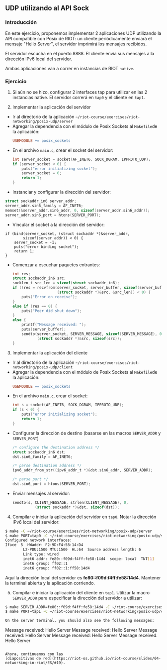 ## UDP utilizando al API Sock

### Introducción

En este ejercicio, proponemos implementar 2 aplicaciones UDP utilizando la API compatible con Posix de RIOT: un cliente periódicamente enviará el mensaje "Hello Server", el servidor imprimirá los mensajes recibidos.

El servidor escucha en el puerto 8888. El cliente envía sus mensajes a la dirección IPv6 local del servidor.

Ambas aplicaciones van a correr en instancias de RIOT `native`.

### Ejercicio

1. Si aún no se hizo, configurar 2 interfaces tap para utilizar en las 2 instancias native. El servidor correrá en `tap0` y el cliente en `tap1`.

2. Implementar la aplicación del servidor

  - Ir al directorio de la aplicación `~/riot-course/exercises/riot-networking/posix-udp/server`
  - Agregar la dependencia con el módulo de Posix Sockets al `Makefile`de la aplicación:
    ```mk
    USEMODULE += posix_sockets
    ```
  - En el archivo `main.c`, crear el socket del servidor:
    ```c
    int server_socket = socket(AF_INET6, SOCK_DGRAM, IPPROTO_UDP);
    if (server_socket < 0) {
        puts("error initializing socket");
        server_socket = 0;
        return 1;
    }
    ```
  - Instanciar y configurar la dirección del servidor:
  ```c
  struct sockaddr_in6 server_addr;
  server_addr.sin6_family = AF_INET6;
  memset(&server_addr.sin6_addr, 0, sizeof(server_addr.sin6_addr));
  server_addr.sin6_port = htons(SERVER_PORT);
  ```
  - Vincular el socket a la dirección del servidor:
  ```
  if (bind(server_socket, (struct sockaddr *)&server_addr,
          sizeof(server_addr)) < 0) {
      server_socket = -1;
      puts("error binding socket");
      return 1;
  }
  ```
  - Comenzar a escuchar paquetes entrantes:
    ```c
    int res;
    struct sockaddr_in6 src;
    socklen_t src_len = sizeof(struct sockaddr_in6);
    if ((res = recvfrom(server_socket, server_buffer, sizeof(server_buffer), 0,
                        (struct sockaddr *)&src, &src_len)) < 0) {
        puts("Error on receive");
    }
    else if (res == 0) {
        puts("Peer did shut down");
    }
    else {
        printf("Message received: ");
        puts(server_buffer);
        sendto(server_socket, SERVER_MESSAGE, sizeof(SERVER_MESSAGE), 0,
               (struct sockaddr *)&src, sizeof(src));
    }
    ```

3. Implementar la aplicación del cliente

  - Ir al directorio de la aplicación `~/riot-course/exercises/riot-networking/posix-udp/client`
  - Agregar la dependencia con el módulo de Posix Sockets al `Makefile`de la aplicación:
    ```mk
    USEMODULE += posix_sockets
    ```
  - En el archivo `main.c`, crear el socket:
    ```c
    int s = socket(AF_INET6, SOCK_DGRAM, IPPROTO_UDP);
    if (s < 0) {
        puts("error initializing socket");
        return 1;
    }
    ```
 - Configurar la dirección de destino (basarse en las macros `SERVER_ADDR` y `SERVER_PORT`)
    ```c
    /* configure the destination address */
    struct sockaddr_in6 dst;
    dst.sin6_family = AF_INET6;

    /* parse destination address */
    ipv6_addr_from_str((ipv6_addr_t *)&dst.sin6_addr, SERVER_ADDR);

    /* parse port */
    dst.sin6_port = htons(SERVER_PORT);
    ```
  - Enviar mensajes al servidor:
    ```c
    sendto(s, CLIENT_MESSAGE, strlen(CLIENT_MESSAGE), 0,
              (struct sockaddr *)&dst, sizeof(dst));
    ```

4. Compilar e iniciar la aplicación del servidor en `tap0`. Notar la dirección IPv6 local del servidor:
  ```sh
  $ make -C ~/riot-course/exercises/riot-networking/posix-udp/server
  $ make PORT=tap0 -C ~/riot-course/exercises/riot-networking/posix-udp/server term
  Configured network interfaces:
  Iface  5  HWaddr: F2:9D:F4:58:14:D4
          L2-PDU:1500 MTU:1500  HL:64  Source address length: 6
          Link type: wired
          inet6 addr: fe80::f09d:f4ff:fe58:14d4  scope: local  TNT[1]
          inet6 group: ff02::1
          inet6 group: ff02::1:ff58:14d4
  ```
  Aquí la dirección local del servidor es **fe80::f09d:f4ff:fe58:14d4**.
  Mantener la terminal abierta y la aplicación corriendo.

5. Compilar e iniciar la aplicación del cliente en `tap1`. Utilizar la macro `SERVER_ADDR` para especificar la dirección del servidor a utilizar:
  ```sh
  $ make SERVER_ADDR=fe80::f09d:f4ff:fe58:14d4 -C ~/riot-course/exercises/riot-networking/posix-udp/client
  $ make PORT=tap1 -C ~/riot-course/exercises/riot-networking/posix-udp/client term

  On the server terminal, you should also see the following messages:
  ```
  Message received: Hello Server
  Message received: Hello Server
  Message received: Hello Server
  Message received: Hello Server
  Message received: Hello Server
  ```

Ahora, continuemos con las
[diapositivas de red](https://riot-os.github.io/riot-course/slides/04-networking-in-riot/ES/#19).